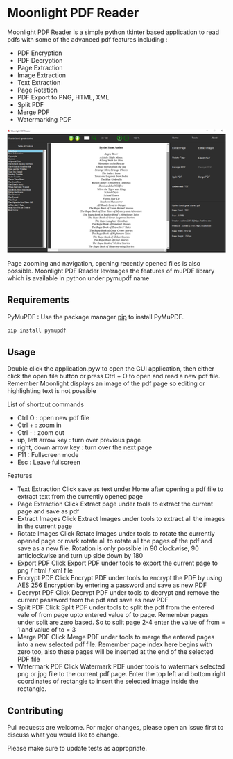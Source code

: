 # Moonlight PDF Reader

Moonlight PDF Reader is a simple python tkinter based application to read pdfs with some of the advanced pdf features including :
* PDF Encryption
* PDF Decryption
* Page Extraction
* Image Extraction
* Text Extraction
* Page Rotation
* PDF Export to PNG, HTML, XML
* Split PDF 
* Merge PDF
* Watermarking PDF

![Alt text](app.png?raw=true "Desktop Wallpaper Changer")

Page zooming and navigation, opening recently opened files is also possible. Moonlight PDF Reader leverages the features of muPDF library which is available in python under pymupdf name

## Requirements

PyMuPDF : Use the package manager [pip](https://pip.pypa.io/en/stable/) to install PyMuPDF.

```bash
pip install pymupdf
```

## Usage

Double click the application.pyw to open the GUI application, then either click the open file button or press Ctrl + O to open and read a new pdf file. Remember Moonlight displays an image of the pdf page so editing or highlighting text is not possible

List of shortcut commands
* Ctrl O : open new pdf file
* Ctrl + : zoom in
* Ctrl - : zoom out
* up, left arrow key : turn over previous page
* right, down arrow key : turn over the next page
* F11 : Fullscreen mode
* Esc : Leave fullscreen

Features

* Text Extraction
    Click save as text under Home after opening a pdf file to extract text from the currently opened page
* Page Extraction
    Click Extract page under tools to extract the current page and save as pdf
* Extract Images
    Click Extract Images under tools to extract all the images in the current page
* Rotate Images
    Click Rotate Images under tools to rotate the currently opened page or mark rotate all to rotate all the pages of the pdf and save as a new file. Rotation is only possible in 90 clockwise, 90 anticlockwise and turn up side down by 180
* Export PDF
    Click Export PDF under tools to export the current page to png / html / xml file
* Encrypt PDF
    Click Encrypt PDF under tools to encrypt the PDF by using AES 256 Encryption by entering a password and save as new PDF
* Decrypt PDF
    Click Decrypt PDF under tools to decrypt and remove the current password from the pdf and save as new PDF
* Split PDF
    Click Split PDF under tools to split the pdf from the entered vale of from page upto entered value of to page. Remember pages under split are zero based. So to split page 2-4 enter the value of from = 1 and value of to = 3
* Merge PDF
    Click Merge PDF under tools to merge the entered pages into a new selected pdf file. Remember page index here begins with zero too, also these pages will be inserted at the end of the selected PDF file
* Watermark PDF
    Click Watermark PDF under tools to watermark selected png or jpg file to the current pdf page. Enter the top left and bottom right coordinates of rectangle to insert the selected image inside the rectangle.


## Contributing
Pull requests are welcome. For major changes, please open an issue first to discuss what you would like to change.

Please make sure to update tests as appropriate.